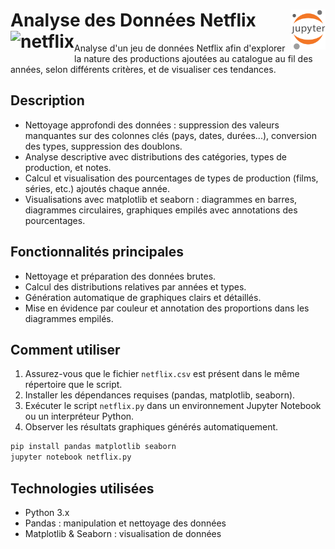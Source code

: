 # Analyse des Données Netflix<a href="../../"><img align="right" src="../../../../assets/Jupyter.svg" alt="Jupyter" height="64px"><img align="left" src="https://upload.wikimedia.org/wikipedia/commons/f/ff/Netflix-new-icon.png" alt="netflix" height="36px"></a>
Analyse d'un jeu de données Netflix afin d'explorer la nature des productions ajoutées au catalogue au fil des années, selon différents critères, et de visualiser ces tendances.
## Description
- Nettoyage approfondi des données : suppression des valeurs manquantes sur des colonnes clés (pays, dates, durées...), conversion des types, suppression des doublons.
- Analyse descriptive avec distributions des catégories, types de production, et notes.
- Calcul et visualisation des pourcentages de types de production (films, séries, etc.) ajoutés chaque année.
- Visualisations avec matplotlib et seaborn : diagrammes en barres, diagrammes circulaires, graphiques empilés avec annotations des pourcentages.
## Fonctionnalités principales
- Nettoyage et préparation des données brutes.
- Calcul des distributions relatives par années et types.
- Génération automatique de graphiques clairs et détaillés.
- Mise en évidence par couleur et annotation des proportions dans les diagrammes empilés.
## Comment utiliser
1. Assurez-vous que le fichier `netflix.csv` est présent dans le même répertoire que le script.
2. Installer les dépendances requises (pandas, matplotlib, seaborn).
3. Exécuter le script `netflix.py` dans un environnement Jupyter Notebook ou un interpréteur Python.
4. Observer les résultats graphiques générés automatiquement.
```py
pip install pandas matplotlib seaborn
jupyter notebook netflix.py
```
## Technologies utilisées
- Python 3.x
- Pandas : manipulation et nettoyage des données
- Matplotlib & Seaborn : visualisation de données